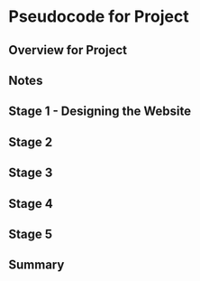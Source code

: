# Pseudocode for Project

## Overview for Project 

## Notes

## Stage 1 - Designing the Website

## Stage 2

## Stage 3

## Stage 4

## Stage 5

## Summary 